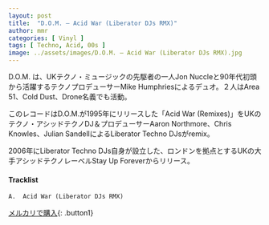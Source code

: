 ```yaml
---
layout: post
title:  "D.O.M. – Acid War (Liberator DJs RMX)"
author: mmr
categories: [ Vinyl ]
tags: [ Techno, Acid, 00s ]
image: ../assets/images/D.O.M. – Acid War (Liberator DJs RMX).jpg
---
```


D.O.M. は、UKテクノ・ミュージックの先駆者の一人Jon Nuccleと90年代初頭から活躍するテクノプロデューサーMike Humphriesによるデュオ。２人はArea 51、Cold Dust、Drone名義でも活動。

このレコードはD.O.M.が1995年にリリースした「Acid War (Remixes)」をUKのテクノ・アシッドテクノDJ＆プロデューサーAaron Northmore、Chris Knowles、Julian SandellによるLiberator Techno DJsがremix。

2006年にLiberator Techno DJs自身が設立した、ロンドンを拠点とするUKの大手アシッドテクノレーベルStay Up Foreverからリリース。

#### Tracklist
```md
A.  Acid War (Liberator DJs RMX)
```

[メルカリで購入](https://jp.mercari.com/item/m93454980108?afid=6142608987){: .button1}